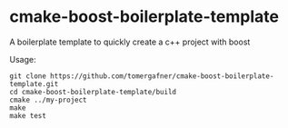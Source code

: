 # cmake-boost-boilerplate-template
A boilerplate template to quickly create a c++ project with boost

Usage:
```
git clone https://github.com/tomergafner/cmake-boost-boilerplate-template.git
cd cmake-boost-boilerplate-template/build
cmake ../my-project
make
make test
```
